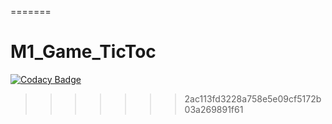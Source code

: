 
=======
# M1_Game_TicToc
[![Codacy Badge](https://api.codacy.com/project/badge/Grade/9197075a610c409c872d7c184f2f7e4d)](https://app.codacy.com/gh/AkhilPulicheri/M1_Game_TicToc?utm_source=github.com&utm_medium=referral&utm_content=AkhilPulicheri/M1_Game_TicToc&utm_campaign=Badge_Grade_Settings)
>>>>>>> 2ac113fd3228a758e5e09cf5172b03a269891f61
